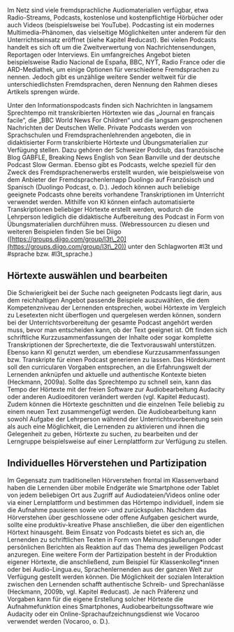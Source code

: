<!-- filename: 02_Hoerverstehen.md -->
<!-- title: Hörverstehen -->

Im Netz sind viele fremdsprachliche Audiomaterialien verfügbar, etwa Radio-Streams, Podcasts, kostenlose und kostenpflichtige Hörbücher oder auch Videos (beispielsweise bei YouTube). Podcasting ist ein modernes Multimedia-Phänomen, das vielseitige Möglichkeiten unter anderem für den Unterrichtseinsatz eröffnet (siehe Kapitel #educast). Bei vielen Podcasts handelt es sich oft um die Zweitverwertung von Nachrichtensendungen, Reportagen oder Interviews. Ein umfangreiches Angebot bieten beispielsweise Radio Nacional de España, BBC, NYT, Radio France oder die ARD-Mediathek, um einige Optionen für verschiedene Fremdsprachen zu nennen. Jedoch gibt es unzählige weitere Sender weltweit für die unterschiedlichsten Fremdsprachen, deren Nennung den Rahmen dieses Artikels sprengen würde. 

Unter den Informationspodcasts finden sich Nachrichten in langsamem Sprechtempo mit transkribierten Hörtexten wie das „Journal en français facile“, die „BBC World News For Children“ und die langsam gesprochenen Nachrichten der Deutschen Welle. Private Podcasts werden von Sprachschulen und Fremdsprachenlehrenden angeboten, die in didaktisierter Form transkribierte Hörtexte und Übungsmaterialien zur Verfügung stellen. Dazu gehören der Schweizer Podclub, das französische Blog GABFLE, Breaking News English von Sean Banville und der deutsche Podcast Slow German. Ebenso gibt es Podcasts, welche speziell für den Zweck des Fremdsprachenerwerbs erstellt wurden, wie beispielsweise von dem Anbieter der Fremdsprachenlernapp Duolingo auf Französisch und Spanisch (Duolingo Podcast, o. D.). Jedoch können auch beliebige geeignete Podcasts ohne bereits vorhandene Transkriptionen im Unterricht verwendet werden. Mithilfe von KI können einfach automatisierte Transkriptionen beliebiger Hörtexte erstellt werden, wodurch die Lehrperson lediglich die didaktische Aufbereitung des Podcast in Form von Übungsmaterialien durchführen muss. (Webressourcen zu diesen und weiteren Beispielen finden Sie bei Diigo ([https://groups.diigo.com/group/l3t\_20](https://groups.diigo.com/group/l3t\_20)) unter den Schlagworten #l3t und #sprache bzw. #l3t_sprache.)

## Hörtexte auswählen und bearbeiten

Die Schwierigkeit bei der Suche nach geeigneten Podcasts liegt darin, aus dem reichhaltigen Angebot passende Beispiele auszuwählen, die dem Kompetenzniveau der Lernenden entsprechen, wobei Hörtexte im Vergleich zu Lesetexten nicht überflogen und quergelesen werden können, sondern bei der Unterrichtsvorbereitung der gesamte Podcast angehört werden muss, bevor man entscheiden kann, ob der Text geeignet ist. Oft finden sich schriftliche Kurzzusammenfassungen der Inhalte oder sogar komplette Transkriptionen der Sprechertexte, die die Textvorauswahl unterstützen. Ebenso kann KI genutzt werden, um ebendiese Kurzzusammenfassungen bzw. Transkripte für einen Podcast generieren zu lassen. Das Hördokument soll den curricularen Vorgaben entsprechen, an die Erfahrungswelt der Lernenden anknüpfen und aktuelle und authentische Kontexte bieten (Heckmann, 2009a). Sollte das Sprechtempo zu schnell sein, kann das Tempo der Hörtexte mit der freien Software zur Audiobearbeitung Audacity oder anderen Audioeditoren verändert werden (vgl. Kapitel #educast). Zudem können die Hörtexte geschnitten und die einzelnen Teile beliebig zu einem neuen Text zusammengefügt werden. Die Audiobearbeitung kann sowohl Aufgabe der Lehrperson während der Unterrichtsvorbereitung sein als auch eine Möglichkeit, die Lernenden zu aktivieren und ihnen die Gelegenheit zu geben, Hörtexte zu suchen, zu bearbeiten und der Lerngruppe beispielsweise auf einer Lernplattform zur Verfügung zu stellen.

## Individuelles Hörverstehen und Partizipation

Im Gegensatz zum traditionellen Hörverstehen frontal im Klassenverband haben die Lernenden über mobile Endgeräte wie Smartphone oder Tablet von jedem beliebigen Ort aus Zugriff auf Audiodateien/Videos online oder via einer Lernplattform und bestimmen das Hörtempo individuell, indem sie die Aufnahme pausieren sowie vor- und zurückspulen. Nachdem das Hörverstehen über geschlossene oder offene Aufgaben gesichert wurde, sollte eine produktiv-kreative Phase anschließen, die über den eigentlichen Hörtext hinausgeht. Beim Einsatz von Podcasts bietet es sich an, die Lernenden zu schriftlichen Texten in Form von Meinungsäußerungen oder persönlichen Berichten als Reaktion auf das Thema des jeweiligen Podcast anzuregen. Eine weitere Form der Partizipation besteht in der Produktion eigener Hörtexte, die anschließend, zum Beispiel für Klassenkolleg*innen oder bei Audio-Lingua.eu, Sprachenlernenden aus der ganzen Welt zur Verfügung gestellt werden können. Die Möglichkeit der sozialen Interaktion zwischen den Lernenden schafft authentische Schreib- und Sprechanlässe (Heckmann, 2009b, vgl. Kapitel #educast). Je nach Präferenz und Vorgaben kann für die eigene Erstellung solcher Hörtexte die Aufnahmefunktion eines Smartphones, Audiobearbeitungssoftware wie Audacity oder ein Online-Sprachaufzeichnungsdienst wie Vocaroo verwendet werden (Vocaroo, o. D.).

